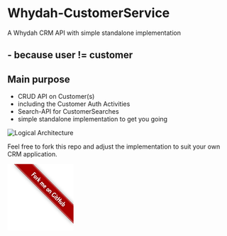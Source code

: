 # Whydah-CustomerService
A Whydah CRM API with simple standalone implementation 
## - because user != customer


## Main purpose
- CRUD API on Customer(s)
 - including the Customer Auth Activities
- Search-API for CustomerSearches
- simple standalone implementation to get you going
 
![Logical Architecture](https://raw.githubusercontent.com/Cantara/Whydah-CustomerService/master/images/Whydah-CS-Logical-Architecture.png)

Feel free to fork this repo and adjust the implementation to suit your own CRM application.

![Fork me on GitHub](https://raw.githubusercontent.com/Cantara/Whydah/master/images/forkme_right_red_aa0000.png)


